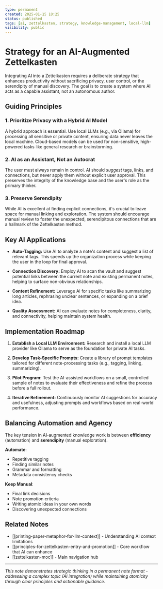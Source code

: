 ```yaml
---
type: permanent
created: 2025-01-15 10:25
status: published
tags: [ai, zettelkasten, strategy, knowledge-management, local-llm]
visibility: public
---
```


# Strategy for an AI-Augmented Zettelkasten

Integrating AI into a Zettelkasten requires a deliberate strategy that enhances productivity without sacrificing privacy, user control, or the serendipity of manual discovery. The goal is to create a system where AI acts as a capable assistant, not an autonomous author.

## Guiding Principles

### **1. Prioritize Privacy with a Hybrid AI Model**

A hybrid approach is essential. Use local LLMs (e.g., via Ollama) for processing all sensitive or private content, ensuring data never leaves the local machine. Cloud-based models can be used for non-sensitive, high-powered tasks like general research or brainstorming.

### **2. AI as an Assistant, Not an Autocrat**

The user must always remain in control. AI should *suggest* tags, links, and connections, but never apply them without explicit user approval. This preserves the integrity of the knowledge base and the user's role as the primary thinker.

### **3. Preserve Serendipity**

While AI is excellent at finding explicit connections, it's crucial to leave space for manual linking and exploration. The system should encourage manual review to foster the unexpected, serendipitous connections that are a hallmark of the Zettelkasten method.

## Key AI Applications

- **Auto-Tagging:** Use AI to analyze a note's content and suggest a list of relevant tags. This speeds up the organization process while keeping the user in the loop for final approval.

- **Connection Discovery:** Employ AI to scan the vault and suggest potential links between the current note and existing permanent notes, helping to surface non-obvious relationships.

- **Content Refinement:** Leverage AI for specific tasks like summarizing long articles, rephrasing unclear sentences, or expanding on a brief idea.

- **Quality Assessment:** AI can evaluate notes for completeness, clarity, and connectivity, helping maintain system health.

## Implementation Roadmap

1. **Establish a Local LLM Environment:** Research and install a local LLM provider like Ollama to serve as the foundation for private AI tasks.

2. **Develop Task-Specific Prompts:** Create a library of prompt templates tailored for different note-processing tasks (e.g., tagging, linking, summarizing).

3. **Pilot Program:** Test the AI-assisted workflows on a small, controlled sample of notes to evaluate their effectiveness and refine the process before a full rollout.

4. **Iterative Refinement:** Continuously monitor AI suggestions for accuracy and usefulness, adjusting prompts and workflows based on real-world performance.

## Balancing Automation and Agency

The key tension in AI-augmented knowledge work is between **efficiency** (automation) and **serendipity** (manual exploration).

**Automate**:
- Repetitive tagging
- Finding similar notes
- Grammar and formatting
- Metadata consistency checks

**Keep Manual**:
- Final link decisions
- Note promotion criteria
- Writing atomic ideas in your own words
- Discovering unexpected connections

## Related Notes

- [[printing-paper-metaphor-for-llm-context]] - Understanding AI context limitations
- [[principles-for-zettelkasten-entry-and-promotion]] - Core workflow that AI can enhance
- [[zettelkasten-moc]] - Main navigation hub

---

*This note demonstrates strategic thinking in a permanent note format - addressing a complex topic (AI integration) while maintaining atomicity through clear principles and actionable guidance.*
